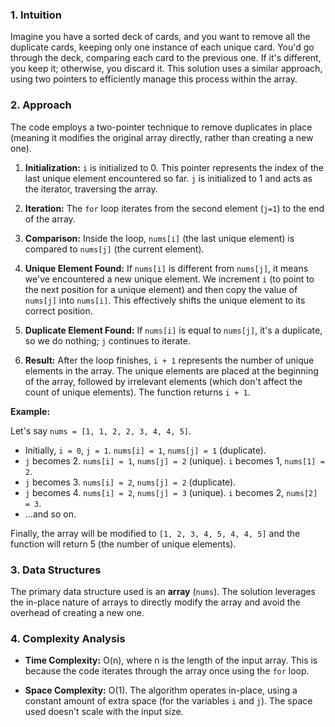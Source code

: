 ### 1. Intuition

Imagine you have a sorted deck of cards, and you want to remove all the duplicate cards, keeping only one instance of each unique card.  You'd go through the deck, comparing each card to the previous one. If it's different, you keep it; otherwise, you discard it.  This solution uses a similar approach, using two pointers to efficiently manage this process within the array.


### 2. Approach

The code employs a two-pointer technique to remove duplicates in place (meaning it modifies the original array directly, rather than creating a new one).

1. **Initialization:** `i` is initialized to 0.  This pointer represents the index of the last unique element encountered so far.  `j` is initialized to 1 and acts as the iterator, traversing the array.

2. **Iteration:** The `for` loop iterates from the second element (`j=1`) to the end of the array.

3. **Comparison:** Inside the loop, `nums[i]` (the last unique element) is compared to `nums[j]` (the current element).

4. **Unique Element Found:** If `nums[i]` is different from `nums[j]`, it means we've encountered a new unique element.  We increment `i` (to point to the next position for a unique element) and then copy the value of `nums[j]` into `nums[i]`. This effectively shifts the unique element to its correct position.

5. **Duplicate Element Found:** If `nums[i]` is equal to `nums[j]`, it's a duplicate, so we do nothing; `j` continues to iterate.

6. **Result:** After the loop finishes, `i + 1` represents the number of unique elements in the array.  The unique elements are placed at the beginning of the array, followed by irrelevant elements (which don't affect the count of unique elements).  The function returns `i + 1`.

**Example:**

Let's say `nums = [1, 1, 2, 2, 3, 4, 4, 5]`.

- Initially, `i = 0`, `j = 1`.  `nums[i] = 1`, `nums[j] = 1` (duplicate).
- `j` becomes 2. `nums[i] = 1`, `nums[j] = 2` (unique). `i` becomes 1, `nums[1] = 2`.
- `j` becomes 3. `nums[i] = 2`, `nums[j] = 2` (duplicate).
- `j` becomes 4. `nums[i] = 2`, `nums[j] = 3` (unique). `i` becomes 2, `nums[2] = 3`.
- ...and so on.

Finally, the array will be modified to `[1, 2, 3, 4, 5, 4, 4, 5]` and the function will return 5 (the number of unique elements).


### 3. Data Structures

The primary data structure used is an **array** (`nums`).  The solution leverages the in-place nature of arrays to directly modify the array and avoid the overhead of creating a new one.


### 4. Complexity Analysis

- **Time Complexity:** O(n), where n is the length of the input array. This is because the code iterates through the array once using the `for` loop.

- **Space Complexity:** O(1). The algorithm operates in-place, using a constant amount of extra space (for the variables `i` and `j`).  The space used doesn't scale with the input size.
